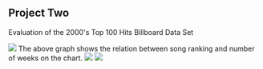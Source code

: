 ## Project Two
Evaluation of the 2000's Top 100 Hits Billboard Data Set

<img src="https://jasanford24.github.io/images/billboard_scatter.png">
The above graph shows the relation between song ranking and number of weeks on the chart.
<img src="https://jasanford24.github.io/images/falloff_line.png">

<img src="https://jasanford24.github.io/images/genres_bar.png">
